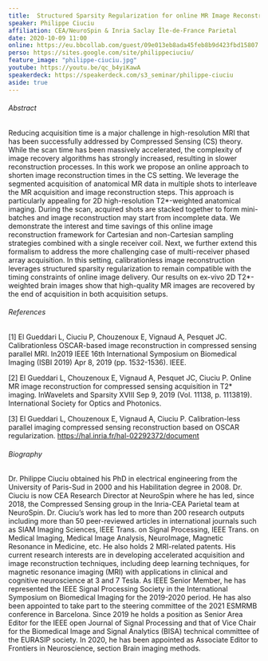 ```yaml
---
title:  Structured Sparsity Regularization for online MR Image Reconstruction in Accelerated T2* Imaging
speaker: Philippe Ciuciu
affiliation: CEA/NeuroSpin & Inria Saclay Île-de-France Parietal
date: 2020-10-09 11:00
online: https://eu.bbcollab.com/guest/09e013eb8ada45feb8b9d423fbd15807
perso: https://sites.google.com/site/philippeciuciu/
feature_image: "philippe-ciuciu.jpg"
youtube: https://youtu.be/qc_b4yiKawA
speakerdeck: https://speakerdeck.com/s3_seminar/philippe-ciuciu
aside: true
---
```


<div style="text-align:center">
<script async class="speakerdeck-embed" data-id="e489784219f740de9be99e1430d0b59f" data-ratio="1.77966101694915" src="//speakerdeck.com/assets/embed.js"></script>
</div>

###### Abstract

Reducing acquisition time is a major challenge in high-resolution MRI that has
been successfully addressed by Compressed Sensing (CS) theory. While the scan
time has been massively accelerated, the complexity of image recovery algorithms
has strongly increased, resulting in slower reconstruction processes. In this
work we propose an online approach to shorten image reconstruction times in the
CS setting. We leverage the segmented acquisition of anatomical MR data in
multiple shots to interleave the MR acquisition and image reconstruction steps.
This approach is particularly appealing for 2D high-resolution T2\*-weighted
anatomical imaging. During the scan, acquired shots are stacked together to form
mini-batches and image reconstruction may start from incomplete data. We
demonstrate the interest and time savings of this online image reconstruction
framework for Cartesian and non-Cartesian sampling strategies combined with a
single receiver coil. Next, we further extend this formalism to address the more
challenging case of multi-receiver phased array acquisition. In this setting,
calibrationless image reconstruction leverages structured sparsity
regularization to remain compatible with the timing constraints of online image
delivery. Our results on ex-vivo 2D T2\*-weighted brain images show that
high-quality MR images are recovered by the end of acquisition in both
acquisition setups.

###### References

[1] El Gueddari L, Ciuciu P, Chouzenoux E, Vignaud A, Pesquet JC.
Calibrationless OSCAR-based image reconstruction in compressed sensing parallel
MRI. In2019 IEEE 16th International Symposium on Biomedical Imaging (ISBI 2019)
Apr 8, 2019 (pp. 1532-1536). IEEE.

[2] El Gueddari L, Chouzenoux E, Vignaud A, Pesquet JC, Ciuciu P. Online MR
image reconstruction for compressed sensing acquisition in T2* imaging.
InWavelets and Sparsity XVIII Sep 9, 2019 (Vol. 11138, p. 1113819).
International Society for Optics and Photonics.

[3] El Gueddari L, Chouzenoux E, Vignaud A, Ciuciu P. Calibration-less parallel
imaging compressed sensing reconstruction based on OSCAR regularization.
https://hal.inria.fr/hal-02292372/document

###### Biography

Dr. Philippe Ciuciu obtained his PhD in electrical engineering
from the University of Paris-Sud in 2000 and his Habilitation degree in 2008.
Dr. Ciuciu is now CEA Research Director at NeuroSpin where he has led, since
2018, the Compressed Sensing group in the Inria-CEA Parietal team at NeuroSpin.
Dr. Ciuciu’s work has led to more than 200 research outputs including more than
50 peer-reviewed articles in international journals such as SIAM Imaging
Sciences, IEEE Trans. on Signal Processing, IEEE Trans. on Medical Imaging,
Medical Image Analysis, NeuroImage, Magnetic Resonance in Medicine, etc. He also
holds 2 MRI-related patents. His current research interests are in developing
accelerated acquisition and image reconstruction techniques, including deep
learning techniques, for magnetic resonance imaging (MRI) with applications in
clinical and cognitive neuroscience at 3 and 7 Tesla. As IEEE Senior Member, he
has represented the IEEE Signal Processing Society in the International
Symposium on Biomedical Imaging for the 2019-2020 period. He has also been
appointed to take part to the steering committee of the 2021 ESMRMB conference
in Barcelona. Since 2019 he holds a position as Senior Area Editor for the IEEE
open Journal of Signal Processing and that of Vice Chair for the Biomedical
Image and Signal Analytics (BISA) technical committee of the EURASIP society. In
2020, he has been appointed as Associate Editor to Frontiers in Neuroscience,
section Brain imaging methods.

